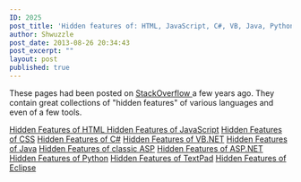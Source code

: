```yaml
---
ID: 2025
post_title: 'Hidden features of: HTML, JavaScript, C#, VB, Java, Python, and more'
author: Shwuzzle
post_date: 2013-08-26 20:34:43
post_excerpt: ""
layout: post
published: true
---
```

These pages had been posted on <a href="http://stackoverflow.com">StackOverflow </a>a few years ago. They contain great collections of "hidden features" of various languages and even of a few tools.

<a href="http://stackoverflow.com/questions/954327/hidden-features-of-html">Hidden Features of HTML
Hidden Features of JavaScript</a>
<a href="http://stackoverflow.com/questions/628407">Hidden Features of CSS</a>
<a href="http://stackoverflow.com/questions/9033">Hidden Features of C#</a>
<a href="http://stackoverflow.com/questions/102084">Hidden Features of VB.NET</a>
<a href="http://stackoverflow.com/questions/15496">Hidden Features of Java</a>
<a href="http://stackoverflow.com/questions/2963484">Hidden Features of classic ASP</a>
<a href="http://stackoverflow.com/questions/54929">Hidden Features of ASP.NET</a>
<a href="http://stackoverflow.com/questions/101268">Hidden Features of Python</a>
<a href="http://stackoverflow.com/questions/605439">Hidden Features of TextPad</a>
<a href="http://stackoverflow.com/questions/54886">Hidden Features of Eclipse</a>

